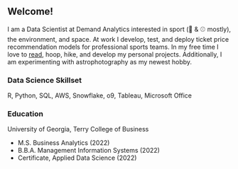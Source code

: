 ## Welcome!

I am a Data Scientist at Demand Analytics interested in sport (🏀 & ⚾️ mostly), the environment, and space. At work I develop, test, and deploy ticket price recommendation models for professional sports teams. In my free time I love to [read](https://www.goodreads.com/user/show/167513592), hoop, hike, and develop my personal projects. Additionally, I am experimenting with astrophotography as my newest hobby.

### Data Science Skillset
R, Python, SQL, AWS, Snowflake, o9, Tableau, Microsoft Office

### Education
University of Georgia, Terry College of Business
- M.S. Business Analytics (2022)
- B.B.A. Management Information Systems (2022)
- Certificate, Applied Data Science (2022)
